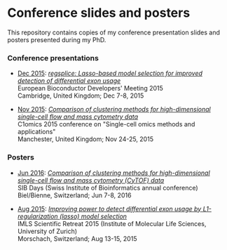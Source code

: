 # Conference slides and posters

This repository contains copies of my conference presentation slides and posters presented during my PhD.


### Conference presentations

- <u>Dec 2015</u>: [*regsplice: Lasso-based model selection for improved detection of differential exon usage*](slides/Bioconductor2015_regsplice_Lukas_Weber_20151208.pdf) <br/>
European Bioconductor Developers' Meeting 2015 <br/>
Cambridge, United Kingdom; Dec 7-8, 2015

- <u>Nov 2015</u>: [*Comparison of clustering methods for high-dimensional single-cell flow and mass cytometry data*](slides/Lukas_Weber_C1omics_clustering_comparison_20151125.pdf) <br/>
C1omics 2015 conference on "Single-cell omics methods and applications" <br/>
Manchester, United Kingdom; Nov 24-25, 2015


### Posters

- <u>Jun 2016</u>: [*Comparison of clustering methods for high-dimensional single-cell flow and mass cytometry (CyTOF) data*](posters/Clustering_poster_SIB_Days_Lukas_Weber_7Jun2016.pdf) <br/>
SIB Days (Swiss Institute of Bioinformatics annual conference) <br/>
Biel/Bienne, Switzerland; Jun 7-8, 2016

- <u>Aug 2015</u>: [*Improving power to detect differential exon usage by L1-regularization (lasso) model selection*](posters/Poster_diff_splicing_LWeber_20150813.pdf) <br/>
IMLS Scientific Retreat 2015 (Institute of Molecular Life Sciences, University of Zurich) <br/>
Morschach, Switzerland; Aug 13-15, 2015

